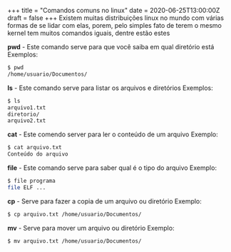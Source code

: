 +++
title =  "Comandos comuns no linux"
date =   2020-06-25T13:00:00Z
draft = false
+++
Existem muitas distribuições linux no mundo com várias formas de se lidar com elas, porem, pelo simples fato de terem o mesmo kernel tem muitos comandos iguais, dentre estão estes

**pwd** - Este comando serve para que você saiba em qual diretório está
Exemplos:
```bash
$ pwd
/home/usuario/Documentos/
```
**ls** - Este comando serve para listar os arquivos e diretórios
Exemplos:
```bash
$ ls
arquivo1.txt
diretorio/
arquivo2.txt
```
**cat** - Este comendo server para ler o conteúdo de um arquivo
Exemplo:
```bash
$ cat arquivo.txt
Conteúdo do arquivo
```
**file** - Este comando serve para saber qual é o tipo do arquivo
Exemplo: 
```bash
$ file programa
file ELF ...
```
**cp** - Serve para fazer a copia de um arquivo ou diretório
Exemplo:
```bash
$ cp arquivo.txt /home/usuario/Documentos/
```
**mv** - Serve para mover um arquivo ou diretório
Exemplo:
```bash
$ mv arquivo.txt /home/usuario/Documentos/
```

